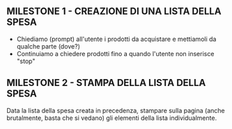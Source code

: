 ## MILESTONE 1 - CREAZIONE DI UNA LISTA DELLA SPESA

- Chiediamo (prompt) all'utente i prodotti da acquistare e mettiamoli da qualche parte (dove?)
- Continuiamo a chiedere prodotti fino a quando l'utente non inserisce "stop"

## MILESTONE 2 - STAMPA DELLA LISTA DELLA SPESA

Data la lista della spesa creata in precedenza, stampare sulla pagina (anche brutalmente, basta che si vedano) gli elementi della lista individualmente.
